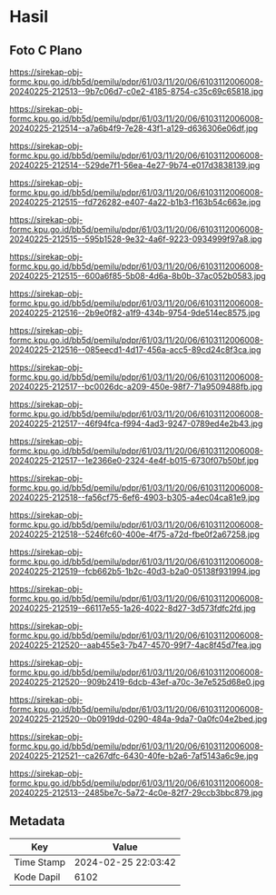 # Hasil

## Foto C Plano

https://sirekap-obj-formc.kpu.go.id/bb5d/pemilu/pdpr/61/03/11/20/06/6103112006008-20240225-212513--9b7c06d7-c0e2-4185-8754-c35c69c65818.jpg

https://sirekap-obj-formc.kpu.go.id/bb5d/pemilu/pdpr/61/03/11/20/06/6103112006008-20240225-212514--a7a6b4f9-7e28-43f1-a129-d636306e06df.jpg

https://sirekap-obj-formc.kpu.go.id/bb5d/pemilu/pdpr/61/03/11/20/06/6103112006008-20240225-212514--529de7f1-56ea-4e27-9b74-e017d3838139.jpg

https://sirekap-obj-formc.kpu.go.id/bb5d/pemilu/pdpr/61/03/11/20/06/6103112006008-20240225-212515--fd726282-e407-4a22-b1b3-f163b54c663e.jpg

https://sirekap-obj-formc.kpu.go.id/bb5d/pemilu/pdpr/61/03/11/20/06/6103112006008-20240225-212515--595b1528-9e32-4a6f-9223-0934999f97a8.jpg

https://sirekap-obj-formc.kpu.go.id/bb5d/pemilu/pdpr/61/03/11/20/06/6103112006008-20240225-212515--600a6f85-5b08-4d6a-8b0b-37ac052b0583.jpg

https://sirekap-obj-formc.kpu.go.id/bb5d/pemilu/pdpr/61/03/11/20/06/6103112006008-20240225-212516--2b9e0f82-a1f9-434b-9754-9de514ec8575.jpg

https://sirekap-obj-formc.kpu.go.id/bb5d/pemilu/pdpr/61/03/11/20/06/6103112006008-20240225-212516--085eecd1-4d17-456a-acc5-89cd24c8f3ca.jpg

https://sirekap-obj-formc.kpu.go.id/bb5d/pemilu/pdpr/61/03/11/20/06/6103112006008-20240225-212517--bc0026dc-a209-450e-98f7-71a9509488fb.jpg

https://sirekap-obj-formc.kpu.go.id/bb5d/pemilu/pdpr/61/03/11/20/06/6103112006008-20240225-212517--46f94fca-f994-4ad3-9247-0789ed4e2b43.jpg

https://sirekap-obj-formc.kpu.go.id/bb5d/pemilu/pdpr/61/03/11/20/06/6103112006008-20240225-212517--1e2366e0-2324-4e4f-b015-6730f07b50bf.jpg

https://sirekap-obj-formc.kpu.go.id/bb5d/pemilu/pdpr/61/03/11/20/06/6103112006008-20240225-212518--fa56cf75-6ef6-4903-b305-a4ec04ca81e9.jpg

https://sirekap-obj-formc.kpu.go.id/bb5d/pemilu/pdpr/61/03/11/20/06/6103112006008-20240225-212518--5246fc60-400e-4f75-a72d-fbe0f2a67258.jpg

https://sirekap-obj-formc.kpu.go.id/bb5d/pemilu/pdpr/61/03/11/20/06/6103112006008-20240225-212519--fcb662b5-1b2c-40d3-b2a0-05138f931994.jpg

https://sirekap-obj-formc.kpu.go.id/bb5d/pemilu/pdpr/61/03/11/20/06/6103112006008-20240225-212519--66117e55-1a26-4022-8d27-3d573fdfc2fd.jpg

https://sirekap-obj-formc.kpu.go.id/bb5d/pemilu/pdpr/61/03/11/20/06/6103112006008-20240225-212520--aab455e3-7b47-4570-99f7-4ac8f45d7fea.jpg

https://sirekap-obj-formc.kpu.go.id/bb5d/pemilu/pdpr/61/03/11/20/06/6103112006008-20240225-212520--909b2419-6dcb-43ef-a70c-3e7e525d68e0.jpg

https://sirekap-obj-formc.kpu.go.id/bb5d/pemilu/pdpr/61/03/11/20/06/6103112006008-20240225-212520--0b0919dd-0290-484a-9da7-0a0fc04e2bed.jpg

https://sirekap-obj-formc.kpu.go.id/bb5d/pemilu/pdpr/61/03/11/20/06/6103112006008-20240225-212521--ca267dfc-6430-40fe-b2a6-7af5143a6c9e.jpg

https://sirekap-obj-formc.kpu.go.id/bb5d/pemilu/pdpr/61/03/11/20/06/6103112006008-20240225-212513--2485be7c-5a72-4c0e-82f7-29ccb3bbc879.jpg


## Metadata

| Key        | Value               |
| ---------- | ------------------- |
| Time Stamp | 2024-02-25 22:03:42 |
| Kode Dapil | 6102                |



